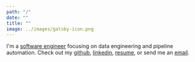 ```yaml
---
path: "/"
date: ""
title: ""
image: ../images/gatsby-icon.png
---
```


I'm a [software engineer](https://github.com/andrewsosa) focusing on data engineering and pipeline automation. Check out my [github](https://github.com/andrewsosa), [linkedin](https://www.linkedin.com/in/andrew-sosa), [resume](/Andrew%20Sosa%20Resume%20202003.pdf), or send me an [email](mailto:andrew@andrewsosa.dev).
